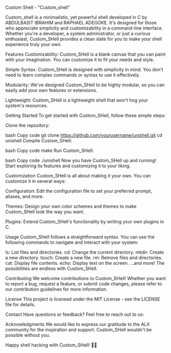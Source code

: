 Custom Shell - "Custom_shell"

Custom_shell is a minimalistic, yet powerful shell developed in C by ABDULBASIT IBRAHIM and RAPHAEL ADEGOKE. It's designed for those who appreciate simplicity and customizability in a command-line interface. Whether you're a developer, a system administrator, or just a curious enthusiast, Custom_SHell provides a clean slate for you to make your shell experience truly your own.


Features
Customizability: Custom_SHell is a blank canvas that you can paint with your imagination. You can customize it to fit your needs and style.

Simple Syntax: Custom_SHell is designed with simplicity in mind. You don't need to learn complex commands or syntax to use it effectively.

Modularity: We've designed Custom_SHell to be highly modular, so you can easily add your own features or extensions.

Lightweight: Custom_SHell is a lightweight shell that won't hog your system's resources.

Getting Started
To get started with Custom_SHell, follow these simple steps:

Clone the repository:

bash
Copy code
git clone https://github.com/yourusername/unishell.git
cd unishell
Compile Custom_SHell:

bash
Copy code
make
Run Custom_SHell:

bash
Copy code
./unishell
Now you have Custom_SHell up and running! Start exploring its features and customizing it to your liking.

Customization
Custom_SHell is all about making it your own. You can customize it in several ways:

Configuration: Edit the configuration file to set your preferred prompt, aliases, and more.

Themes: Design your own color schemes and themes to make Custom_SHell look the way you want.

Plugins: Extend Custom_SHell's functionality by writing your own plugins in C.

Usage
Custom_SHell follows a straightforward syntax. You can use the following commands to navigate and interact with your system:

ls: List files and directories.
cd: Change the current directory.
mkdir: Create a new directory.
touch: Create a new file.
rm: Remove files and directories.
cat: Display file contents.
echo: Display text on the screen.
...and more! The possibilities are endless with Custom_SHell.

Contributing
We welcome contributions to Custom_SHell! Whether you want to report a bug, request a feature, or submit code changes, please refer to our contribution guidelines for more information.

License
This project is licensed under the MIT License - see the LICENSE file for details.

Contact
Have questions or feedback? Feel free to reach out to us:


Acknowledgments
We would like to express our gratitude to the ALX community for the inspiration and support. Custom_SHell wouldn't be possible without you.

Happy shell hacking with Custom_SHell! 🐚🚀
